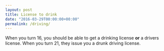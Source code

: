 ```yaml
---
layout: post
title: License to drink
date: "2016-03-29T00:00:00+00:00"
permalink: /driving/
---
```


When you turn 16, you should be able to get a drinking license <strong>or</strong> a drivers license. When you turn 21, they issue you a drunk driving license.

